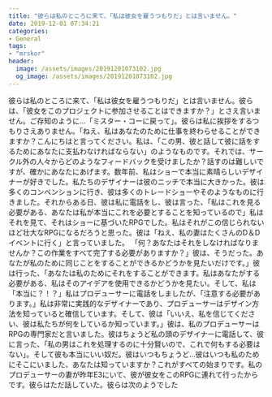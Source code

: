 ```yaml
---
title: "彼らは私のところに来て、「私は彼女を雇うつもりだ」とは言いません。"
date: 2019-12-01 07:34:21
categories:
- General
tags:
- "mrskor"
header:
  image: /assets/images/20191201073102.jpg
  og_image: /assets/images/20191201073102.jpg
---
```


彼らは私のところに来て、「私は彼女を雇うつもりだ」とは言いません。彼らは、「彼女をこのプロジェクトに参加させることはできますか？」とさえ言いません。ご存知のように…「ミスター・コーに戻って」。彼らは私に挨拶をするつもりさえありません。「ねえ、私はあなたのために仕事を終わらせることができますか？こんにちはと言ってください。私は、「この男、彼と話して彼に話をするためにあなたに支払わなければならない」のようなものです。それでは、サークル外の人々からどのようなフィードバックを受けましたか？話すのは難しいですが、確かにあなたにあげます。数年前、私はショーで本当に素晴らしいデザイナーが好きでした。私たちのデザイナーは彼のニッチで本当に大きかった。彼は多くのコンベンションに行き、彼は多くのトレードショーやそのようなものに行きました。それからある日、彼は私に電話をし、彼は言った、「私はこれを見る必要がある、あなたは私が本当にこれを必要とすることを知っているので」私はそれを見て、それはショーに基づいたRPGでした。私はそれがこの信じられないほど壮大なRPGになるだろうと思った。彼は「ねえ、私の妻はたくさんのD＆Dイベントに行く」と言っていました。 「何？あなたはそれをしなければなりませんか？この作業をすべて完了する必要がありますか？」彼は、そうだった。あなたが私のために同じことをすることができるかどうかを見たいだけです。」彼は行った、「あなたは私のためにそれをすることができます。私はあなたがする必要がある、私はそのアイデアを使用できるかどうかを見たい。そして、私は「本当に？！？」私はプロデューサーに電話をしましたが、「注意する必要があります。」私は非常に実践的なデザイナーであり、プロデューサーはデザイン方法を知っていると確信しています。そして、彼は「いいえ、私を信じてください、彼は私たちが何をしているか知っています。」彼は、私のプロデューサーはRPGの専門家だと言いました。彼はちょうど私の頭のデザイナーに電話して、彼に言った、「私の男はこれを処理するのに十分賢いので、これで何もする必要はない」。そして彼も本当にいい奴だ。彼はいつもちょうど…彼はいつも私のためにそこにいました、あなたは知っていますか？これがすべての始まりです。私のプロデューサーの妻が昨年E3にいて、彼が彼女をこのRPGに連れて行ったからです。彼らはただ話していた。彼らは次のようでした
